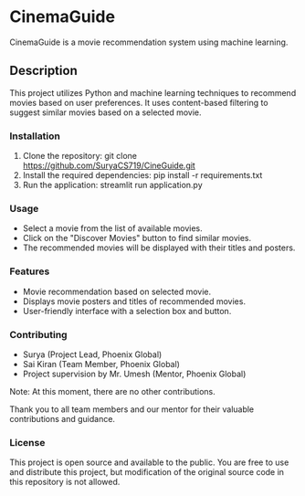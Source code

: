 # CinemaGuide

CinemaGuide is a movie recommendation system using machine learning.

## Description

This project utilizes Python and machine learning techniques to recommend movies based on user preferences. It uses content-based filtering to suggest similar movies based on a selected movie.

### Installation

1. Clone the repository:
git clone https://github.com/SuryaCS719/CineGuide.git
2. Install the required dependencies:
pip install -r requirements.txt
3. Run the application:
streamlit run application.py

### Usage
+ Select a movie from the list of available movies.
+ Click on the "Discover Movies" button to find similar movies.
+ The recommended movies will be displayed with their titles and posters.

### Features
+ Movie recommendation based on selected movie.
+ Displays movie posters and titles of recommended movies.
+ User-friendly interface with a selection box and button.

### Contributing
+ Surya (Project Lead, Phoenix Global)
+ Sai Kiran (Team Member, Phoenix Global)
+ Project supervision by Mr. Umesh (Mentor, Phoenix Global)

Note: At this moment, there are no other contributions.

Thank you to all team members and our mentor for their valuable contributions and guidance.

### License
This project is open source and available to the public. You are free to use and distribute this project, but modification of the original source code in this repository is not allowed.







